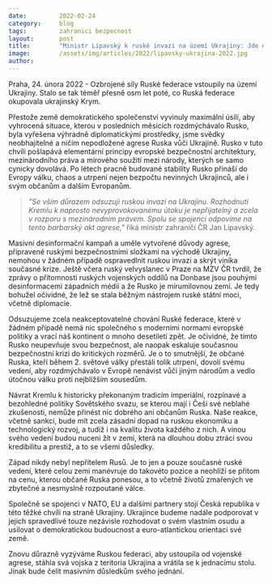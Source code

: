 ```yaml
---
date:         2022-02-24
category:     blog
tags:         zahranici bezpecnost 
layout:       post
title:        "Ministr Lipavský k ruské invazi na území Ukrajiny: Jde o barbarský akt agrese"
image:        /assets/img/articles/2022/lipavsky-ukrajina-2022.jpg
author:       
---
```



Praha, 24. února 2022 - Ozbrojené síly Ruské federace vstoupily na území Ukrajiny. Stalo se tak téměř přesně osm let poté, co Ruská federace okupovala ukrajinský Krym.

Přestože země demokratického společenství vyvinuly maximální úsilí, aby vyhrocená situace, kterou v posledních měsících rozdmýchávalo Rusko, byla vyřešena výhradně diplomatickými prostředky, jsme svědky neobhajitelné a ničím nepodložené agrese Ruska vůči Ukrajině. Rusko v tuto chvíli pošlapává elementární principy evropské bezpečnostní architektury, mezinárodního práva a mírového soužití mezi národy, kterých se samo cynicky dovolává. Po létech pracně budované stability Rusko přináší do Evropy válku, chaos a utrpení nejen bezpočtu nevinných Ukrajinců, ale i svým občanům a dalším Evropanům.

> *"Se vším důrazem odsuzuji ruskou invazi na Ukrajinu. Rozhodnutí Kremlu k naprosto nevyprovokovanému útoku je nepřijatelný a zcela v rozporu s mezinárodním právem. Spolu se spojenci odpovíme na tento barbarský akt agrese,"* říká ministr zahraničí ČR Jan Lipavský. 

Masivní desinformační kampaň a uměle vytvořené důvody agrese, připravené ruskými bezpečnostními složkami na východě Ukrajiny, nemohou v žádném případě ospravedlnit ruskou invazi a skrýt viníka současné krize. Ještě včera ruský velvyslanec v Praze na MZV ČR tvrdil, že zprávy o přítomnosti ruských vojenských oddílů na Donbase jsou pouhými desinformacemi západních médií a že Rusko je mírumilovnou zemí. Je tedy bohužel očividné, že lež se stala běžným nástrojem ruské státní moci, včetně diplomacie.

Odsuzujeme zcela neakceptovatelné chování Ruské federace, které v žádném případě nemá nic společného s moderními normami evropské politiky a vrací náš kontinent o mnoho desetiletí zpět. Je očividné, že tímto Rusko neupevňuje svou bezpečnost, ale naopak eskaluje současnou bezpečnostní krizi do kritických rozměrů. Je o to smutnější, že občané Ruska, kteří během 2. světové války přestáli tolik utrpení, dovolí svému vedení, aby rozdmýchávalo v Evropě nenávist vůči jiným národům a vedlo útočnou válku proti nejbližším sousedům.

Návrat Kremlu k historicky překonaným tradicím imperiální, rozpínavé a bezohledné politiky Sovětského svazu, se kterou mají i Češi své neblahé zkušenosti, nemůže přinést nic dobrého ani občanům Ruska. Naše reakce, včetně sankcí, bude mít zcela zásadní dopad na ruskou ekonomiku a technologický rozvoj, a tudíž i na kvalitu života každého z nich. A vinou svého vedení budou nuceni žít v zemi, která na dlouhou dobu ztrácí svou kredibilitu a prestiž, a to se všemi důsledky. 

Západ nikdy nebyl nepřítelem Rusů. Je to jen a pouze současné ruské vedení, které celou zemi manévruje do takovéto pozice a neohlíží se přitom na cenu, kterou občané Ruska ponesou, a to včetně životů zmařených ve zbytečné a nesmyslně rozpoutané válce.

Společně se spojenci v NATO, EU a dalšími partnery stojí Česká republika v této těžké chvíli na straně Ukrajiny. Ukrajince budeme nadále podporovat v jejich spravedlivé touze nezávisle rozhodovat o svém vlastním osudu a usilovat o demokratickou budoucnost a euro-atlantickou orientaci své země.

Znovu důrazně vyzýváme Ruskou federaci, aby ustoupila od vojenské agrese, stáhla svá vojska z teritoria Ukrajina a vrátila se k jednacímu stolu. Jinak bude čelit masivním důsledkům svého jednání.

